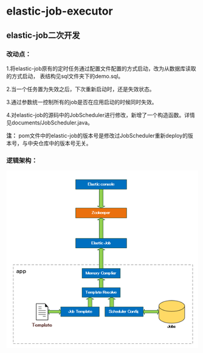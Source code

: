  elastic-job-executor
=================== 
**elastic-job二次开发**
-------------------
### 改动点：

1.将elastic-job原有的定时任务通过配置文件配置的方式启动，改为从数据库读取的方式启动，
表结构见sql文件夹下的demo.sql。

2.当一个任务置为失效之后，下次重新启动时，还是失效状态。

3.通过参数统一控制所有的job是否在应用启动的时候同时失效。

4.对elastic-job的源码中的JobScheduler进行修改，新增了一个构造函数。详情见documents/JobScheduler.java。

**注：** pom文件中的elastic-job的版本号是修改过JobScheduler重新deploy的版本号，与中央仓库中的版本号无关。


### 逻辑架构：
![Image text](https://raw.githubusercontent.com/lfgg123/elastic-job-demo/master/documents/%E9%80%BB%E8%BE%91%E7%BB%93%E6%9E%84.png)

